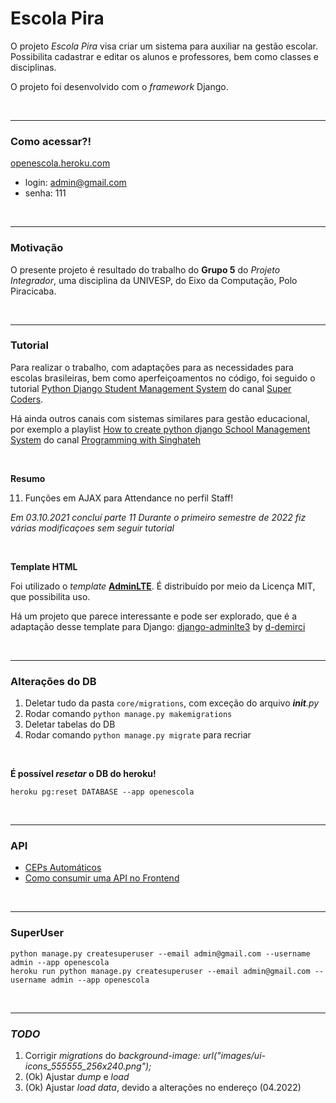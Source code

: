 # Escola Pira

O projeto _Escola Pira_ visa criar um sistema para auxiliar na gestão escolar. Possibilita cadastrar e editar os alunos
e professores, bem como classes e disciplinas.

O projeto foi desenvolvido com o _framework_ Django.

<br>

---

### Como acessar?!

[openescola.heroku.com](https://openescola.herokuapp.com/)

- login: admin@gmail.com
- senha: 111

<br>

---

### Motivação


O presente projeto é resultado do trabalho do **Grupo 5** do _Projeto Integrador_, uma disciplina da UNIVESP, do Eixo da
Computação, Polo Piracicaba.

<br>

---


### Tutorial

Para realizar o trabalho, com adaptações para as necessidades para escolas brasileiras, bem como aperfeiçoamentos no
código, foi seguido o
tutorial [Python Django Student Management System](https://www.youtube.com/watch?v=y3llbdTtam4&list=PLb-NlfexLTk_tUlAPj05s2zc8JgHTVkpH)
do canal [Super Coders](https://www.youtube.com/channel/UCyz5M_3Rv2jLUDs4R_yRBkw).

Há ainda outros canais com sistemas similares para gestão educacional, por exemplo a
playlist [How to create python django School Management System](https://www.youtube.com/watch?v=a5dlmqM9Oo8&list=PLIeKz8l1eVaNu3pcciZRmyRf9oj3F4X6i)
do canal [Programming with Singhateh](https://www.youtube.com/c/SinghatehAlagie)

<br>

**Resumo**

11. Funções em AJAX para Attendance no perfil Staff!

_Em 03.10.2021 concluí parte 11_
_Durante o primeiro semestre de 2022 fiz várias modificaçoes sem seguir tutorial_

<br>

**Template HTML**

Foi utilizado o _template_ [**AdminLTE**](https://adminlte.io/themes/v3/). É distribuído por meio da Licença MIT, que
possibilita uso.

Há um projeto que parece interessante e pode ser explorado, que é a adaptação desse template para
Django: [django-adminlte3](https://github.com/d-demirci/django-adminlte3) by [d-demirci](https://github.com/d-demirci)

<br>

---


### Alterações do DB

1. Deletar tudo da pasta `core/migrations`, com exceção do arquivo _**init**.py_
2. Rodar comando `python manage.py makemigrations`
3. Deletar tabelas do DB
4. Rodar comando `python manage.py migrate` para recriar

<br>

**É possível _resetar_ o DB do heroku!**

`heroku pg:reset DATABASE --app openescola`

<br>

---


### API

- [CEPs Automáticos](https://velhobit.com.br/programacao/carregando-cep-cidades-dinamicamente.html)
- [Como consumir uma API no Frontend](https://www.youtube.com/watch?v=UDoCiC_e908)

<br>

---


### SuperUser

```
python manage.py createsuperuser --email admin@gmail.com --username admin --app openescola
heroku run python manage.py createsuperuser --email admin@gmail.com --username admin --app openescola
```

<br>

---


### _TODO_

1. Corrigir _migrations_ do _background-image: url("images/ui-icons_555555_256x240.png");_
2. (Ok) Ajustar _dump_ e _load_
3. (Ok) Ajustar _load data_, devido a alterações no endereço (04.2022)
